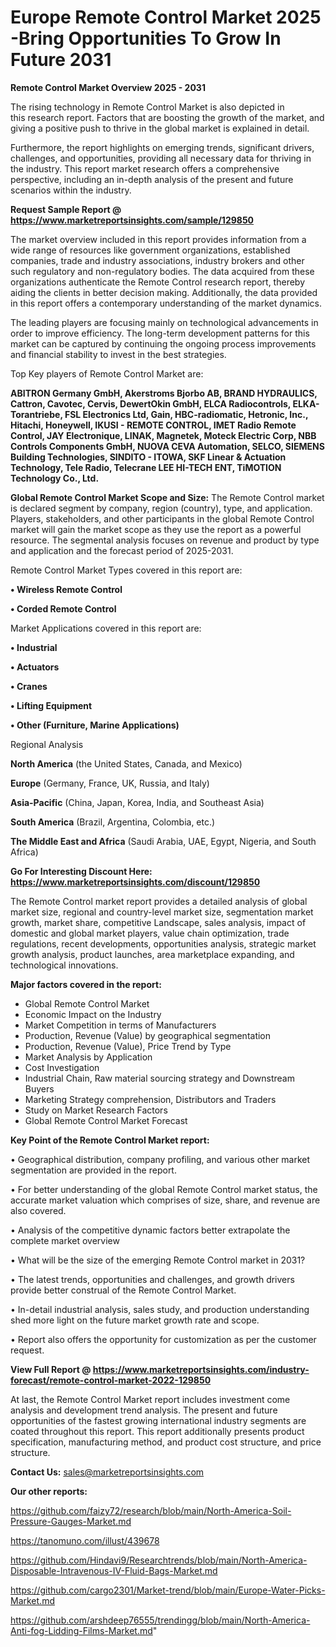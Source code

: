 # Europe Remote Control Market 2025 -Bring Opportunities To Grow In Future 2031

<Strong> Remote Control Market Overview 2025 - 2031</strong>

The rising technology in Remote Control Market is also depicted in this research report. Factors that are boosting the growth of the market, and giving a positive push to thrive in the global market is explained in detail.

Furthermore, the report highlights on emerging trends, significant drivers, challenges, and opportunities, providing all necessary data for thriving in the industry. This report market research offers a comprehensive perspective, including an in-depth analysis of the present and future scenarios within the industry.

<strong>Request Sample Report @ <a href=https://www.marketreportsinsights.com/sample/129850>https://www.marketreportsinsights.com/sample/129850</a></strong>

The market overview included in this report provides information from a wide range of resources like government organizations, established companies, trade and industry associations, industry brokers and other such regulatory and non-regulatory bodies. The data acquired from these organizations authenticate the Remote Control research report, thereby aiding the clients in better decision making. Additionally, the data provided in this report offers a contemporary understanding of the market dynamics.

The leading players are focusing mainly on technological advancements in order to improve efficiency. The long-term development patterns for this market can be captured by continuing the ongoing process improvements and financial stability to invest in the best strategies.

Top Key players of Remote Control Market are:

<strong>ABITRON Germany GmbH, Akerstroms Bjorbo AB, BRAND HYDRAULICS, Cattron, Cavotec, Cervis, DewertOkin GmbH, ELCA Radiocontrols, ELKA-Torantriebe, FSL Electronics Ltd, Gain, HBC-radiomatic, Hetronic, Inc., Hitachi, Honeywell, IKUSI - REMOTE CONTROL, IMET Radio Remote Control, JAY Electronique, LINAK, Magnetek, Moteck Electric Corp, NBB Controls  Components GmbH, NUOVA CEVA Automation, SELCO, SIEMENS Building Technologies, SINDITO - ITOWA, SKF Linear & Actuation Technology, Tele Radio, Telecrane LEE HI-TECH ENT, TiMOTION Technology Co., Ltd.</strong>

<strong><b>Global Remote Control Market Scope and Size:</b></strong>
The Remote Control market is declared segment by company, region (country), type, and application. Players, stakeholders, and other participants in the global Remote Control market will gain the market scope as they use the report as a powerful resource. The segmental analysis focuses on revenue and product by type and application and the forecast period of 2025-2031.

Remote Control Market Types covered in this report are:

<strong>• Wireless Remote Control

• Corded Remote Control</strong>

Market Applications covered in this report are:

<strong>• Industrial

• Actuators

• Cranes

• Lifting Equipment

• Other (Furniture, Marine Applications)</strong> 

Regional Analysis

<strong>North America</strong> (the United States, Canada, and Mexico)

<strong>Europe</strong> (Germany, France, UK, Russia, and Italy)

<strong>Asia-Pacific</strong> (China, Japan, Korea, India, and Southeast Asia)

<strong>South America</strong> (Brazil, Argentina, Colombia, etc.)

<strong>The Middle East and Africa</strong> (Saudi Arabia, UAE, Egypt, Nigeria, and South Africa)

<strong>Go For Interesting Discount Here: <a href=https://www.marketreportsinsights.com/discount/129850>https://www.marketreportsinsights.com/discount/129850</a></strong>

The Remote Control market report provides a detailed analysis of global market size, regional and country-level market size, segmentation market growth, market share, competitive Landscape, sales analysis, impact of domestic and global market players, value chain optimization, trade regulations, recent developments, opportunities analysis, strategic market growth analysis, product launches, area marketplace expanding, and technological innovations.

<strong><b>Major factors covered in the report:</b></strong>
<ul>
  <li>Global Remote Control Market </li>
  <li>Economic Impact on the Industry</li>
  <li>Market Competition in terms of Manufacturers</li>
  <li>Production, Revenue (Value) by geographical segmentation</li>
  <li>Production, Revenue (Value), Price Trend by Type</li>
  <li>Market Analysis by Application</li>
  <li>Cost Investigation</li>
  <li>Industrial Chain, Raw material sourcing strategy and Downstream Buyers</li>
  <li>Marketing Strategy comprehension, Distributors and Traders</li>
  <li>Study on Market Research Factors</li>
  <li>Global Remote Control Market Forecast</li>
</ul>

<strong><b>Key Point of the Remote Control Market report:</b></strong>

• Geographical distribution, company profiling, and various other market segmentation are provided in the report.

• For better understanding of the global Remote Control market status, the accurate market valuation which comprises of size, share, and revenue are also covered.

• Analysis of the competitive dynamic factors better extrapolate the complete market overview

• What will be the size of the emerging Remote Control market in 2031?

• The latest trends, opportunities and challenges, and growth drivers provide better construal of the Remote Control Market.

• In-detail industrial analysis, sales study, and production understanding shed more light on the future market growth rate and scope.

• Report also offers the opportunity for customization as per the customer request.

<strong><b>View Full Report @ <a href=https://www.marketreportsinsights.com/industry-forecast/remote-control-market-2022-129850>https://www.marketreportsinsights.com/industry-forecast/remote-control-market-2022-129850</a></b></strong>


At last, the Remote Control Market report includes investment come analysis and development trend analysis. The present and future opportunities of the fastest growing international industry segments are coated throughout this report. This report additionally presents product specification, manufacturing method, and product cost structure, and price structure.

<strong>Contact Us:</strong>
sales@marketreportsinsights.com

<strong>Our other reports:</strong>

<a href=https://github.com/faizy72/research/blob/main/North-America-Soil-Pressure-Gauges-Market.md>https://github.com/faizy72/research/blob/main/North-America-Soil-Pressure-Gauges-Market.md</a>

<a href=https://tanomuno.com/illust/439678>https://tanomuno.com/illust/439678</a>

<a href=https://github.com/Hindavi9/Researchtrends/blob/main/North-America-Disposable-Intravenous-IV-Fluid-Bags-Market.md>https://github.com/Hindavi9/Researchtrends/blob/main/North-America-Disposable-Intravenous-IV-Fluid-Bags-Market.md</a>

<a href=https://github.com/cargo2301/Market-trend/blob/main/Europe-Water-Picks-Market.md>https://github.com/cargo2301/Market-trend/blob/main/Europe-Water-Picks-Market.md</a>

<a href=https://github.com/arshdeep76555/trendingg/blob/main/North-America-Anti-fog-Lidding-Films-Market.md>https://github.com/arshdeep76555/trendingg/blob/main/North-America-Anti-fog-Lidding-Films-Market.md</a>"

